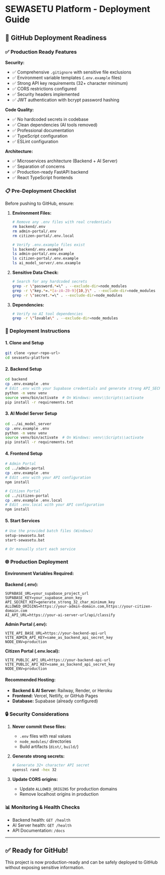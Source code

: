 # SEWASETU Platform - Deployment Guide

## 🚀 GitHub Deployment Readiness

### ✅ Production Ready Features

**Security:**
- ✅ Comprehensive `.gitignore` with sensitive file exclusions
- ✅ Environment variable templates (`.env.example` files)
- ✅ Strong API key requirements (32+ character minimum)
- ✅ CORS restrictions configured
- ✅ Security headers implemented
- ✅ JWT authentication with bcrypt password hashing

**Code Quality:**
- ✅ No hardcoded secrets in codebase
- ✅ Clean dependencies (AI tools removed)
- ✅ Professional documentation
- ✅ TypeScript configuration
- ✅ ESLint configuration

**Architecture:**
- ✅ Microservices architecture (Backend + AI Server)
- ✅ Separation of concerns
- ✅ Production-ready FastAPI backend
- ✅ React TypeScript frontends

### 📋 Pre-Deployment Checklist

Before pushing to GitHub, ensure:

1. **Environment Files:**
   ```bash
   # Remove any .env files with real credentials
   rm backend/.env
   rm admin-portal/.env
   rm citizen-portal/.env.local
   
   # Verify .env.example files exist
   ls backend/.env.example
   ls admin-portal/.env.example  
   ls citizen-portal/.env.example
   ls ai_model_server/.env.example
   ```

2. **Sensitive Data Check:**
   ```bash
   # Search for any hardcoded secrets
   grep -r \"password.*=\" . --exclude-dir=node_modules
   grep -r \"key.*=.*[a-zA-Z0-9]{10,}\" . --exclude-dir=node_modules
   grep -r \"secret.*=\" . --exclude-dir=node_modules
   ```

3. **Dependencies:**
   ```bash
   # Verify no AI tool dependencies
   grep -r \"lovable\" . --exclude-dir=node_modules
   ```

### 🔧 Deployment Instructions

#### 1. Clone and Setup

```bash
git clone <your-repo-url>
cd sevasetu-platform
```

#### 2. Backend Setup

```bash
cd backend
cp .env.example .env
# Edit .env with your Supabase credentials and generate strong API_SECRET_KEY
python -m venv venv
source venv/bin/activate  # On Windows: venv\\Scripts\\activate
pip install -r requirements.txt
```

#### 3. AI Model Server Setup

```bash
cd ../ai_model_server
cp .env.example .env
python -m venv venv
source venv/bin/activate  # On Windows: venv\\Scripts\\activate
pip install -r requirements.txt
```

#### 4. Frontend Setup

```bash
# Admin Portal
cd ../admin-portal
cp .env.example .env
# Edit .env with your API configuration
npm install

# Citizen Portal  
cd ../citizen-portal
cp .env.example .env.local
# Edit .env.local with your API configuration
npm install
```

#### 5. Start Services

```bash
# Use the provided batch files (Windows)
setup-sewasetu.bat
start-sewasetu.bat

# Or manually start each service
```

### 🌐 Production Deployment

#### Environment Variables Required:

**Backend (.env):**
```env
SUPABASE_URL=your_supabase_project_url
SUPABASE_KEY=your_supabase_anon_key
API_SECRET_KEY=generate_strong_32_char_minimum_key
ALLOWED_ORIGINS=https://your-admin-domain.com,https://your-citizen-domain.com
AI_API_URL=https://your-ai-server-url/api/classify
```

**Admin Portal (.env):**
```env
VITE_API_BASE_URL=https://your-backend-api-url
VITE_ADMIN_API_KEY=same_as_backend_api_secret_key
NODE_ENV=production
```

**Citizen Portal (.env.local):**
```env
VITE_PUBLIC_API_URL=https://your-backend-api-url
VITE_PUBLIC_API_KEY=same_as_backend_api_secret_key
NODE_ENV=production
```

#### Recommended Hosting:

- **Backend & AI Server:** Railway, Render, or Heroku
- **Frontend:** Vercel, Netlify, or GitHub Pages
- **Database:** Supabase (already configured)

### 🔒 Security Considerations

1. **Never commit these files:**
   - `.env` files with real values
   - `node_modules/` directories
   - Build artifacts (`dist/`, `build/`)

2. **Generate strong secrets:**
   ```bash
   # Generate 32+ character API secret
   openssl rand -hex 32
   ```

3. **Update CORS origins:**
   - Update `ALLOWED_ORIGINS` for production domains
   - Remove localhost origins in production

### 📊 Monitoring & Health Checks

- Backend health: `GET /health`
- AI Server health: `GET /health`
- API Documentation: `/docs`

---

## ✅ Ready for GitHub!

This project is now production-ready and can be safely deployed to GitHub without exposing sensitive information.